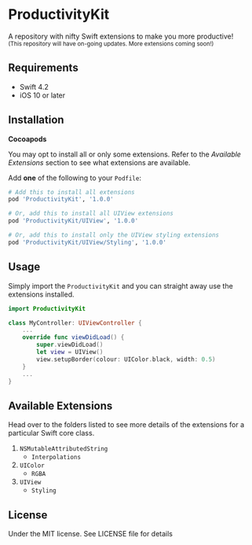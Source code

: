 # ProductivityKit
A repository with nifty Swift extensions to make you more productive!  
<sub>(This repository will have on-going updates. More extensions coming soon!)</sub>

## Requirements
- Swift 4.2
- iOS 10 or later

## Installation
**Cocoapods**  

You may opt to install all or only some extensions. Refer to the _Available Extensions_ section to see what extensions are available.  

Add **one** of the following to your `Podfile`:
```ruby
# Add this to install all extensions
pod 'ProductivityKit', '1.0.0'

# Or, add this to install all UIView extensions
pod 'ProductivityKit/UIView', '1.0.0'

# Or, add this to install only the UIView styling extensions
pod 'ProductivityKit/UIView/Styling', '1.0.0'
```

## Usage
Simply import the `ProductivityKit` and you can straight away use the extensions installed.
```Swift
import ProductivityKit

class MyController: UIViewController {
    ...
    override func viewDidLoad() {
        super.viewDidLoad()
        let view = UIView()
        view.setupBorder(colour: UIColor.black, width: 0.5)
    }
    ...
}
```

## Available Extensions
Head over to the folders listed to see more details of the extensions for a particular Swift core class.

1. `NSMutableAttributedString`
    - `Interpolations`
1. `UIColor`
    - `RGBA`
1. `UIView`
    - `Styling`

## License
Under the MIT license. See LICENSE file for details
